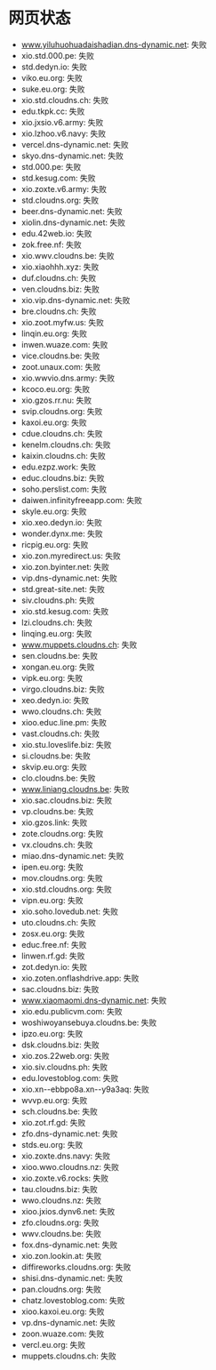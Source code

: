 # 网页状态
- www.yiluhuohuadaishadian.dns-dynamic.net: 失败
- xio.std.000.pe: 失败
- std.dedyn.io: 失败
- viko.eu.org: 失败
- suke.eu.org: 失败
- xio.std.cloudns.ch: 失败
- edu.tkpk.cc: 失败
- xio.jxsio.v6.army: 失败
- xio.lzhoo.v6.navy: 失败
- vercel.dns-dynamic.net: 失败
- skyo.dns-dynamic.net: 失败
- std.000.pe: 失败
- std.kesug.com: 失败
- xio.zoxte.v6.army: 失败
- std.cloudns.org: 失败
- beer.dns-dynamic.net: 失败
- xiolin.dns-dynamic.net: 失败
- edu.42web.io: 失败
- zok.free.nf: 失败
- xio.wwv.cloudns.be: 失败
- xio.xiaohhh.xyz: 失败
- duf.cloudns.ch: 失败
- ven.cloudns.biz: 失败
- xio.vip.dns-dynamic.net: 失败
- bre.cloudns.ch: 失败
- xio.zoot.myfw.us: 失败
- linqin.eu.org: 失败
- inwen.wuaze.com: 失败
- vice.cloudns.be: 失败
- zoot.unaux.com: 失败
- xio.wwvio.dns.army: 失败
- kcoco.eu.org: 失败
- xio.gzos.rr.nu: 失败
- svip.cloudns.org: 失败
- kaxoi.eu.org: 失败
- cdue.cloudns.ch: 失败
- kenelm.cloudns.ch: 失败
- kaixin.cloudns.ch: 失败
- edu.ezpz.work: 失败
- educ.cloudns.biz: 失败
- soho.perslist.com: 失败
- daiwen.infinityfreeapp.com: 失败
- skyle.eu.org: 失败
- xio.xeo.dedyn.io: 失败
- wonder.dynx.me: 失败
- ricpig.eu.org: 失败
- xio.zon.myredirect.us: 失败
- xio.zon.byinter.net: 失败
- vip.dns-dynamic.net: 失败
- std.great-site.net: 失败
- siv.cloudns.ph: 失败
- xio.std.kesug.com: 失败
- lzi.cloudns.ch: 失败
- linqing.eu.org: 失败
- www.muppets.cloudns.ch: 失败
- sen.cloudns.be: 失败
- xongan.eu.org: 失败
- vipk.eu.org: 失败
- virgo.cloudns.biz: 失败
- xeo.dedyn.io: 失败
- wwo.cloudns.ch: 失败
- xioo.educ.line.pm: 失败
- vast.cloudns.ch: 失败
- xio.stu.loveslife.biz: 失败
- si.cloudns.be: 失败
- skvip.eu.org: 失败
- clo.cloudns.be: 失败
- www.liniang.cloudns.be: 失败
- xio.sac.cloudns.biz: 失败
- vp.cloudns.be: 失败
- xio.gzos.link: 失败
- zote.cloudns.org: 失败
- vx.cloudns.ch: 失败
- miao.dns-dynamic.net: 失败
- ipen.eu.org: 失败
- mov.cloudns.org: 失败
- xio.std.cloudns.org: 失败
- vipn.eu.org: 失败
- xio.soho.lovedub.net: 失败
- uto.cloudns.ch: 失败
- zosx.eu.org: 失败
- educ.free.nf: 失败
- linwen.rf.gd: 失败
- zot.dedyn.io: 失败
- xio.zoten.onflashdrive.app: 失败
- sac.cloudns.biz: 失败
- www.xiaomaomi.dns-dynamic.net: 失败
- xio.edu.publicvm.com: 失败
- woshiwoyansebuya.cloudns.be: 失败
- ipzo.eu.org: 失败
- dsk.cloudns.biz: 失败
- xio.zos.22web.org: 失败
- xio.siv.cloudns.ph: 失败
- edu.lovestoblog.com: 失败
- xio.xn--ebbpo8a.xn--y9a3aq: 失败
- wvvp.eu.org: 失败
- sch.cloudns.be: 失败
- xio.zot.rf.gd: 失败
- zfo.dns-dynamic.net: 失败
- stds.eu.org: 失败
- xio.zoxte.dns.navy: 失败
- xioo.wwo.cloudns.nz: 失败
- xio.zoxte.v6.rocks: 失败
- tau.cloudns.biz: 失败
- wwo.cloudns.nz: 失败
- xioo.jxios.dynv6.net: 失败
- zfo.cloudns.org: 失败
- wwv.cloudns.be: 失败
- fox.dns-dynamic.net: 失败
- xio.zon.lookin.at: 失败
- diffireworks.cloudns.org: 失败
- shisi.dns-dynamic.net: 失败
- pan.cloudns.org: 失败
- chatz.lovestoblog.com: 失败
- xioo.kaxoi.eu.org: 失败
- vp.dns-dynamic.net: 失败
- zoon.wuaze.com: 失败
- vercl.eu.org: 失败
- muppets.cloudns.ch: 失败
